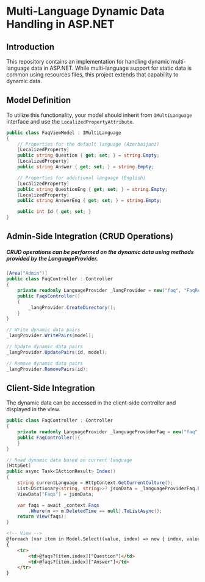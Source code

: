 # Multi-Language Dynamic Data Handling in ASP.NET

## Introduction
This repository contains an implementation for handling dynamic multi-language data in ASP.NET. While multi-language support for static data is common using resources files, this project extends that capability to dynamic data.

## Model Definition
To utilize this functionality, your model should inherit from `IMultiLanguage` interface and use the `LocalizedPropertyAttribute`.

```csharp
public class FaqViewModel : IMultiLanguage
{
    // Properties for the default language (Azerbaijani)
    [LocalizedProperty]
    public string Question { get; set; } = string.Empty;
    [LocalizedProperty]
    public string Answer { get; set; } = string.Empty;

    // Properties for additional language (English)
    [LocalizedProperty]
    public string QuestionEng { get; set; } = string.Empty;
    [LocalizedProperty]
    public string AnswerEng { get; set; } = string.Empty;

    public int Id { get; set; }
}
```

## Admin-Side Integration (CRUD Operations)

##### CRUD operations can be performed on the dynamic data using methods provided by the LanguageProvider.

```csharp
[Area("Admin")]
public class FaqController : Controller
{
    private readonly LanguageProvider _langProvider = new("faq", "FaqResource");
    public FaqsController()
    {
        _langProvider.CreateDirectory();
    }
}
```

``` csharp
// Write dynamic data pairs
_langProvider.WritePairs(model);

// Update dynamic data pairs
_langProvider.UpdatePairs(id, model);

// Remove dynamic data pairs
_langProvider.RemovePairs(id);
```

## Client-Side Integration
The dynamic data can be accessed in the client-side controller and displayed in the view.

```csharp
public class FaqController : Controller
{
    private readonly LanguageProvider _languageProviderFaq = new("faq", "FaqResource");
    public FaqController(){
    }
}
```

```csharp
// Read dynamic data based on current language
[HttpGet]
public async Task<IActionResult> Index()
{
    string currentLanguage = HttpContext.GetCurrentCulture();
    List<Dictionary<string, string>>? jsonData = _languageProviderFaq.ReadFullJson(currentLanguage is "en" ? LanguageOptions.Eng : LanguageOptions.Aze);
    ViewData["Faqs"] = jsonData;

    var faqs = await _context.Faqs
        .Where(m => m.DeletedTime == null).ToListAsync();
    return View(faqs);
}
```

```html
<!-- View -->
@foreach (var item in Model.Select((value, index) => new { index, value }))
{
    <tr>
        <td>@faqs?[item.index]["Question"]</td>
        <td>@faqs?[item.index]["Answer"]</td>
    </tr>
}
```